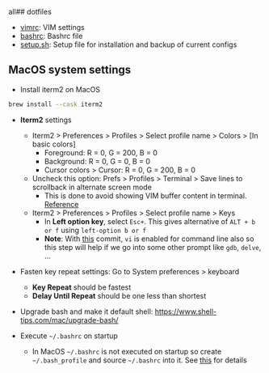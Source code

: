 all## dotfiles
- [vimrc](vimrc): VIM settings
- [bashrc](bashrc): Bashrc file
- [setup.sh](setup.sh): Setup file for installation and backup of current configs

## MacOS system settings
- Install iterm2 on MacOS
```bash
brew install --cask iterm2
```
- __Iterm2__ settings
  - Iterm2 > Preferences > Profiles > Select profile name > Colors > [In basic colors]
    - Foreground: R = 0, G = 200, B = 0
    - Background: R = 0, G = 0, B = 0
    - Cursor colors > Cursor: R = 0, G = 200, B = 0
  - Uncheck this option: Prefs > Profiles > Terminal > Save lines to scrollback in alternate screen mode
    - This is done to avoid showing VIM buffer content in terminal. [Reference](https://superuser.com/questions/1022104/scrolling-up-in-iterm2-shows-previous-vim-sessions)
  - Iterm2 > Preferences > Profiles > Select profile name > Keys
    - In __Left option key__, select `Esc+`. This gives alternative of `ALT + b or f` using `left-option b or f`
    - __Note__: With [this](https://github.com/hansrajdas/dotfiles/commit/cf011d1489cfd45b71588c5a00b3e4c5ed3af7f5) commit, `vi` is enabled for command line also so this step will help if we go into some other prompt like `gdb`, `delve`, ...

- Fasten key repeat settings: Go to System preferences > keyboard
  - __Key Repeat__ should be fastest
  - __Delay Until Repeat__ should be one less than shortest
- Upgrade bash and make it default shell: https://www.shell-tips.com/mac/upgrade-bash/
- Execute `~/.bashrc` on startup
  - In MacOS `~/.bashrc` is not executed on startup so create `~/.bash_profile` and source `~/.bashrc` into it. See [this](https://apple.stackexchange.com/questions/12993/why-doesnt-bashrc-run-automatically) for details
